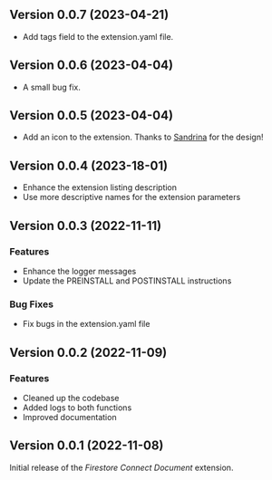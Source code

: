 ## Version 0.0.7 (2023-04-21)

- Add tags field to the extension.yaml file.

## Version 0.0.6 (2023-04-04)

- A small bug fix.

## Version 0.0.5 (2023-04-04)

- Add an icon to the extension. Thanks to [Sandrina](https://sandrina.framer.website/) for the design!

## Version 0.0.4 (2023-18-01)

- Enhance the extension listing description
- Use more descriptive names for the extension parameters

## Version 0.0.3 (2022-11-11)

### Features

- Enhance the logger messages
- Update the PREINSTALL and POSTINSTALL instructions

### Bug Fixes

- Fix bugs in the extension.yaml file

## Version 0.0.2 (2022-11-09)

### Features

- Cleaned up the codebase
- Added logs to both functions
- Improved documentation

## Version 0.0.1 (2022-11-08)

Initial release of the _Firestore Connect Document_ extension.
